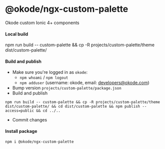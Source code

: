 # @okode/ngx-custom-palette

Okode custom Ionic 4+ components

#### Local build

npm run build -- custom-palette && cp -R projects/custom-palette/theme dist/custom-palette/

#### Build and publish

- Make sure you're logged in as `okode`:
   - `npm whoami` / `npm logout`
   - `npm adduser` (username: okode, email: developers@okode.com)
- Bump version `projects/custom-palette/package.json`
- Build and publish
```
npm run build -- custom-palette && cp -R projects/custom-palette/theme dist/custom-palette/ && cd dist/custom-palette && npm publish --access=public && cd ../..
```
- Commit changes

#### Install package

```
npm i @okode/ngx-custom-palette
```

